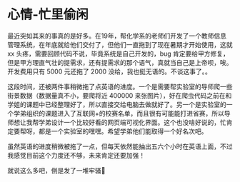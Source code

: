 # 心情-忙里偷闲

最近突如其来的事真的是好多。在19年，帮化学系的老师们开发了一个教师信息管理系统，在年底就给他们交付了，但他们一直拖到了现在暑期才开始使用，这就 xx 头疼，需要回顾代码不说，毕竟系统是自己开发的，bug 肯定要给甲方修复，但是甲方理直气壮的提需求，还有提需求的那个语气，真就当自己是上帝呗，唉。开发费用只有 5000 元还拖了 2000 没给，我也挺无语的。不谈这事了。。

这段时间，还被两件事稍微拖了点英语的进度。一个是需要帮实验室的导师爬一些街景数据（数据量真不小，要爬将近 400000 来张图片），好在爬虫代码之前在和学姐的课题中已经整理好了，所以直接交给电脑去做就好了。另一个是实验室的一个学弟组织的课题进入了互联网+的校赛名单，而且很有可能能打进省赛，所以导师想让我帮学弟设计一个比较好看的网页端可视化界面。这个也没啥好说的，忙肯定要帮呀，都是一个实验室的嘿嘿。希望学弟他们能取得一个好名次吧。

虽然英语的进度稍微被拖了一点，但每天依然能抽出五六个小时在英语上面，不过我感觉目前这个力度还不够，未来肯定还要加强！

就说这么多吧，倒是发了一堆牢骚🤣